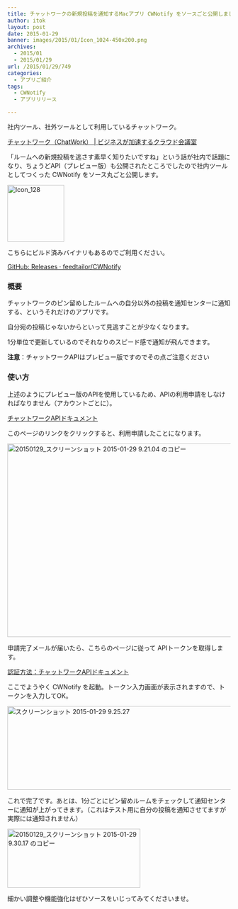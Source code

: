 ```yaml
---
title: チャットワークの新規投稿を通知するMacアプリ CWNotify をソースごと公開しました
author: itok
layout: post
date: 2015-01-29
banner: images/2015/01/Icon_1024-450x200.png
archives:
  - 2015/01
  - 2015/01/29
url: /2015/01/29/749
categories:
  - アプリご紹介
tags:
  - CWNotify
  - アプリリリース

---
```

社内ツール、社外ツールとして利用しているチャットワーク。

<a href="http://www.chatwork.com/ja/" target="blank">チャットワーク（ChatWork） | ビジネスが加速するクラウド会議室</a>

「ルームへの新規投稿を逃さす素早く知りたいですね」という話が社内で話題になり、ちょうどAPI（プレビュー版）も公開されたところでしたので社内ツールとしてつくった CWNotify をソース丸ごと公開します。

<a href="https://github.com/feedtailor/CWNotify" target="_blank"><img src="/images/2015/01/Icon_128.png" alt="Icon_128" width="128" height="128" class="alignnone size-full wp-image-750" /></a>

こちらにビルド済みバイナリもあるのでご利用ください。

<a href="https://github.com/feedtailor/CWNotify/releases" target="_blank">GitHub: Releases · feedtailor/CWNotify</a>

### 概要

チャットワークのピン留めしたルームへの自分以外の投稿を通知センターに通知する、というそれだけのアプリです。

自分宛の投稿じゃないからといって見逃すことが少なくなります。

1分単位で更新しているのでそれなりのスピード感で通知が飛んできます。

**注意**：チャットワークAPIはプレビュー版ですのでその点ご注意ください

### 使い方

上述のようにプレビュー版のAPIを使用しているため、APIの利用申請をしなければなりません（アカウントごとに）。

<a href="http://developer.chatwork.com/ja/" target="_blank">チャットワークAPIドキュメント</a>

このページのリンクをクリックすると、利用申請したことになります。

[<img src="/images/2015/01/ab4ee8ed0f4b2b129648967c05084d3b.png" alt="20150129_スクリーンショット 2015-01-29 9.21.04 のコピー" width="600" height="437" class="alignnone size-full wp-image-752" />](/images/2015/01/ab4ee8ed0f4b2b129648967c05084d3b.png)

申請完了メールが届いたら、こちらのページに従って APIトークンを取得します。

<a href="http://developer.chatwork.com/ja/authenticate.html" target="_blank">認証方法：チャットワークAPIドキュメント</a>

ここでようやく CWNotify を起動。トークン入力画面が表示されますので、トークンを入力してOK。

[<img src="/images/2015/01/164b5e299699ea754e0c4d8012cf0e59.png" alt="スクリーンショット 2015-01-29 9.25.27" width="533" height="189" class="alignnone size-full wp-image-756" />](/images/2015/01/164b5e299699ea754e0c4d8012cf0e59.png)

これで完了です。あとは、1分ごとにピン留めルームをチェックして通知センターに通知が上がってきます。（これはテスト用に自分の投稿を通知させてますが実際には通知されません）

[<img src="/images/2015/01/7bfdfe0660da0db6d7ff6813da93e5db.png" alt="20150129_スクリーンショット 2015-01-29 9.30.17 のコピー" width="300" height="133" class="alignnone size-full wp-image-758" />](/images/2015/01/7bfdfe0660da0db6d7ff6813da93e5db.png)

細かい調整や機能強化はぜひソースをいじってみてくださいませ。